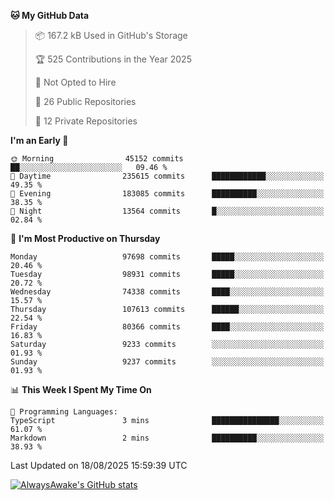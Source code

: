 <!--START_SECTION:waka-->
**🐱 My GitHub Data** 

> 📦 167.2 kB Used in GitHub's Storage 
 > 
> 🏆 525 Contributions in the Year 2025
 > 
> 🚫 Not Opted to Hire
 > 
> 📜 26 Public Repositories 
 > 
> 🔑 12 Private Repositories 
 > 
**I'm an Early 🐤** 

```text
🌞 Morning                45152 commits       ██░░░░░░░░░░░░░░░░░░░░░░░   09.46 % 
🌆 Daytime                235615 commits      ████████████░░░░░░░░░░░░░   49.35 % 
🌃 Evening                183085 commits      ██████████░░░░░░░░░░░░░░░   38.35 % 
🌙 Night                  13564 commits       █░░░░░░░░░░░░░░░░░░░░░░░░   02.84 % 
```
📅 **I'm Most Productive on Thursday** 

```text
Monday                   97698 commits       █████░░░░░░░░░░░░░░░░░░░░   20.46 % 
Tuesday                  98931 commits       █████░░░░░░░░░░░░░░░░░░░░   20.72 % 
Wednesday                74338 commits       ████░░░░░░░░░░░░░░░░░░░░░   15.57 % 
Thursday                 107613 commits      ██████░░░░░░░░░░░░░░░░░░░   22.54 % 
Friday                   80366 commits       ████░░░░░░░░░░░░░░░░░░░░░   16.83 % 
Saturday                 9233 commits        ░░░░░░░░░░░░░░░░░░░░░░░░░   01.93 % 
Sunday                   9237 commits        ░░░░░░░░░░░░░░░░░░░░░░░░░   01.93 % 
```


📊 **This Week I Spent My Time On** 

```text
💬 Programming Languages: 
TypeScript               3 mins              ███████████████░░░░░░░░░░   61.07 % 
Markdown                 2 mins              ██████████░░░░░░░░░░░░░░░   38.93 % 
```


 Last Updated on 18/08/2025 15:59:39 UTC
<!--END_SECTION:waka-->

[![AlwaysAwake's GitHub stats](https://github-readme-stats.vercel.app/api?username=AlwaysAwake&show_icons=true&theme=github_dark&count_private=true)](https://github.com/AlwaysAwake/AlwaysAwake)
